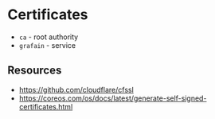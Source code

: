 # Certificates
* `ca` - root authority
* `grafain` - service

## Resources
* https://github.com/cloudflare/cfssl
* https://coreos.com/os/docs/latest/generate-self-signed-certificates.html